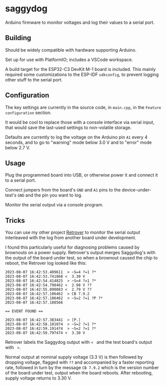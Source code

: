 # saggydog
Arduino firmware to monitor voltages and log their values to a serial port.

## Building

Should be widely compatible with hardware supporting Arduino.

Set up for use with PlatformIO; includes a VSCode workspace.

A build target for the ESP32-C3 DevKit M-1 board is included.  This mainly
required some customizations to the ESP-IDF `sdkconfig`, to prevent logging
other stuff to the serial port.

## Configuration

The key settings are currently in the source code, in `main.cpp`, in the `Feature configuration` section.

It would be cool to replace those with a console interface via serial input,
that would save the last-used settings to non-volatile storage.

Defaults are currently to log the voltage on the Arduino pin `A1` every 4 seconds,
and to go to "warning" mode below 3.0 V and to "error" mode below 2.7 V.

## Usage

Plug the programmed board into USB, or otherwise power it and connect it to a serial port.

Connect jumpers from the board's `GND` and `A1` pins to the device-under-test's `GND` and the pin you want to log.

Monitor the serial output via a console program.

## Tricks

You can use my other project [Retrover](https://github.com/teejaydub/retrover)
to monitor the serial output interleaved with the log from another board under development.

I found this particularly useful for diagnosing problems caused by brownouts on a power supply.
Retrover's output merges Saggydog's with the output of the board under test,
so when a brownout caused the chip to reboot, the Retrover log looked like this:

```
2023-08-07 16:42:53.409611  > ~S=4 ?=1 ?*
2023-08-07 16:42:53.741868 <  3.30 V
2023-08-07 16:42:54.414825  > ~S=4 ?=1 ?*
2023-08-07 16:42:54.798462 <  2.98 V ??
2023-08-07 16:42:55.890083 <  2.79 V ??
2023-08-07 16:42:57.106462  > CB 7.9.2
2023-08-07 16:42:57.106462  > ~S=2 ?=1 ?P ?*
2023-08-07 16:42:57.108566

== EVENT FOUND ==

2023-08-07 16:42:57.383441  > [P.]
2023-08-07 16:42:58.101074  > ~S=2 ?=1 ?*
2023-08-07 16:42:59.191474  > ~S=2 ?=1 ?*
2023-08-07 16:42:59.797474 <  3.30 V
```

Retrover labels the Saggydog output with `< ` and the test board's output with ` >`.

Normal output at nominal supply voltage (3.3 V) is then followed by dropping
voltage, flagged with `??` and accompanied by a faster reporting rate,
followed in turn by the message `CB 7.9.2` which is the version number of the
board under test, output when the board reboots.  After rebooting, supply
voltage returns to 3.30 V.
